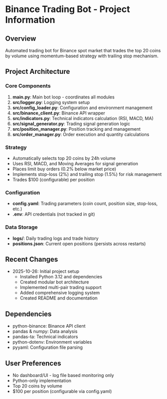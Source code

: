 # Binance Trading Bot - Project Information

## Overview
Automated trading bot for Binance spot market that trades the top 20 coins by volume using momentum-based strategy with trailing stop mechanism.

## Project Architecture

### Core Components
1. **main.py**: Main bot loop - coordinates all modules
2. **src/logger.py**: Logging system setup
3. **src/config_loader.py**: Configuration and environment management
4. **src/binance_client.py**: Binance API wrapper
5. **src/indicators.py**: Technical indicators calculation (RSI, MACD, MA)
6. **src/signal_generator.py**: Trading signal generation logic
7. **src/position_manager.py**: Position tracking and management
8. **src/order_manager.py**: Order execution and quantity calculations

### Strategy
- Automatically selects top 20 coins by 24h volume
- Uses RSI, MACD, and Moving Averages for signal generation
- Places limit buy orders (0.2% below market price)
- Implements stop-loss (2%) and trailing stop (1.5%) for risk management
- Trades $100 (configurable) per position

### Configuration
- **config.yaml**: Trading parameters (coin count, position size, stop-loss, etc.)
- **.env**: API credentials (not tracked in git)

### Data Storage
- **logs/**: Daily trading logs and trade history
- **positions.json**: Current open positions (persists across restarts)

## Recent Changes
- 2025-10-26: Initial project setup
  - Installed Python 3.12 and dependencies
  - Created modular bot architecture
  - Implemented multi-pair trading support
  - Added comprehensive logging system
  - Created README and documentation

## Dependencies
- python-binance: Binance API client
- pandas & numpy: Data analysis
- pandas-ta: Technical indicators
- python-dotenv: Environment variables
- pyyaml: Configuration file parsing

## User Preferences
- No dashboard/UI - log file based monitoring only
- Python-only implementation
- Top 20 coins by volume
- $100 per position (configurable via config.yaml)
